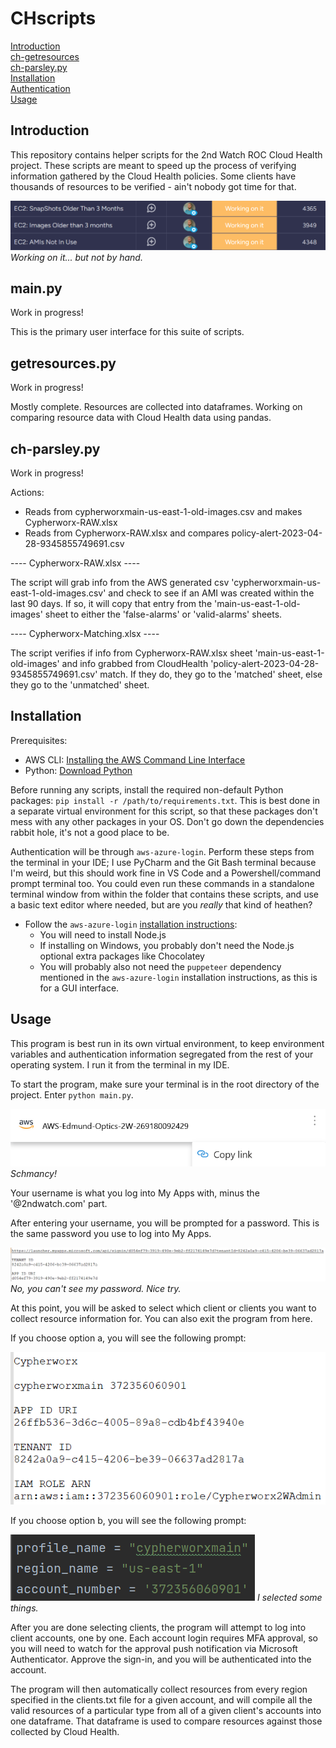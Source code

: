 
# CHscripts

[Introduction](#introduction)<br>
[ch-getresources](#ch-getresources.py)<br>
[ch-parsley.py](#ch-parsley.py)<br>
[Installation](#installation)<br>
[Authentication](#authentication)<br>
[Usage](#usage)

## Introduction

This repository contains helper scripts for the 2nd Watch ROC Cloud Health project. These scripts are meant to speed up the process of verifying information gathered by the Cloud Health policies. Some clients have thousands of resources to be verified - ain't nobody got time for that.

![img.png](src/img_4.png)<br>
_Working on it... but not by hand._

## main.py
Work in progress!

This is the primary user interface for this suite of scripts.

## getresources.py
Work in progress!

Mostly complete. Resources are collected into dataframes. Working on comparing resource data with Cloud Health data using pandas.

## ch-parsley.py
Work in progress!

Actions:
- Reads from cypherworxmain-us-east-1-old-images.csv and makes Cypherworx-RAW.xlsx
- Reads from Cypherworx-RAW.xlsx and compares policy-alert-2023-04-28-9345855749691.csv

---- Cypherworx-RAW.xlsx ----

The script will grab info from the AWS generated csv 'cypherworxmain-us-east-1-old-images.csv' and check to see if an AMI was created within the last 90 days. If so, it will copy that entry from the 'main-us-east-1-old-images' sheet to either the 'false-alarms' or 'valid-alarms' sheets.

---- Cypherworx-Matching.xlsx ----

The script verifies if info from Cypherworx-RAW.xlsx sheet 'main-us-east-1-old-images' and info grabbed from CloudHealth 'policy-alert-2023-04-28-9345855749691.csv' match. If they do, they go to the 'matched' sheet, else they go to the 'unmatched' sheet.

## Installation

Prerequisites:
- AWS CLI: [Installing the AWS Command Line Interface](https://docs.aws.amazon.com/cli/latest/userguide/getting-started-install.html)
- Python: [Download Python](https://www.python.org/downloads/) 

Before running any scripts, install the required non-default Python packages: `pip install -r /path/to/requirements.txt`. This is best done in a separate virtual environment for this script, so that these packages don't mess with any other packages in your OS. Don't go down the dependencies rabbit hole, it's not a good place to be.



Authentication will be through `aws-azure-login`. Perform these steps from the terminal in your IDE; I use PyCharm and the Git Bash terminal because I'm weird, but this should work fine in VS Code and a Powershell/command prompt terminal too. You could even run these commands in a standalone terminal window from within the folder that contains these scripts, and use a basic text editor where needed, but are you _really_ that kind of heathen? 

- Follow the `aws-azure-login` [installation instructions](https://github.com/aws-azure-login/aws-azure-login#installation):
  - You will need to install Node.js
  - If installing on Windows, you probably don't need the Node.js optional extra packages like Chocolatey
  - You will probably also not need the `puppeteer` dependency mentioned in the `aws-azure-login` installation instructions, as this is for a GUI interface.




## Usage

This program is best run in its own virtual environment, to keep environment variables and authentication information segregated from the rest of your operating system. I run it from the terminal in my IDE.

To start the program, make sure your terminal is in the root directory of the project. Enter `python main.py`.

![img.png](src/img.png)
_Schmancy!_

Your username is what you log into My Apps with, minus the '@2ndwatch.com' part. 

After entering your username, you will be prompted for a password. This is the same password you use to log into My Apps.

![img_1.png](src/img_1.png)
_No, you can't see my password. Nice try._

At this point, you will be asked to select which client or clients you want to collect resource information for. You can also exit the program from here.

If you choose option a, you will see the following prompt:

![img_2.png](src/img_2.png)

If you choose option b, you will see the following prompt:

![img_3.png](src/img_3.png)
_I selected some things._

After you are done selecting clients, the program will attempt to log into client accounts, one by one. Each account login requires MFA approval, so you will need to watch for the approval push notification via Microsoft Authenticator. Approve the sign-in, and you will be authenticated into the account.

The program will then automatically collect resources from every region specified in the clients.txt file for a given account, and will compile all the valid resources of a particular type from all of a given client's accounts into one dataframe. That dataframe is used to compare resources against those collected by Cloud Health. 